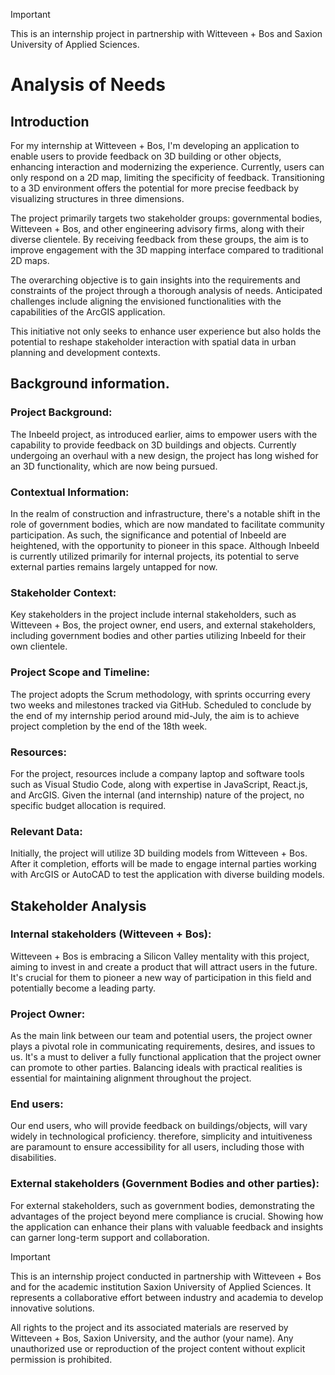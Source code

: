 > [!IMPORTANT]
> This is an internship project in partnership with Witteveen + Bos and Saxion University of Applied Sciences.

# Analysis of Needs
## Introduction
For my internship at Witteveen + Bos, I'm developing an application to enable users to provide feedback on 3D building or other objects, enhancing interaction and modernizing the experience. Currently, users can only respond on a 2D map, limiting the specificity of feedback. Transitioning to a 3D environment offers the potential for more precise feedback by visualizing structures in three dimensions.

The project primarily targets two stakeholder groups: governmental bodies, Witteveen + Bos, and other engineering advisory firms, along with their diverse clientele. By receiving feedback from these groups, the aim is to improve engagement with the 3D mapping interface compared to traditional 2D maps.

The overarching objective is to gain insights into the requirements and constraints of the project through a thorough analysis of needs. Anticipated challenges include aligning the envisioned functionalities with the capabilities of the ArcGIS application.

This initiative not only seeks to enhance user experience but also holds the potential to reshape stakeholder interaction with spatial data in urban planning and development contexts.

## Background information.
### Project Background:
The Inbeeld project, as introduced earlier, aims to empower users with the capability to provide feedback on 3D buildings and objects. Currently undergoing an overhaul with a new design, the project has long wished for an 3D functionality, which are now being pursued.

### Contextual Information:
In the realm of construction and infrastructure, there's a notable shift in the role of government bodies, which are now mandated to facilitate community participation. As such, the significance and potential of Inbeeld are heightened, with the opportunity to pioneer in this space. Although Inbeeld is currently utilized primarily for internal projects, its potential to serve external parties remains largely untapped for now.

### Stakeholder Context:
Key stakeholders in the project include internal stakeholders, such as Witteveen + Bos, the project owner, end users, and external stakeholders, including government bodies and other parties utilizing Inbeeld for their own clientele.

### Project Scope and Timeline:
The project adopts the Scrum methodology, with sprints occurring every two weeks and milestones tracked via GitHub. Scheduled to conclude by the end of my internship period around mid-July, the aim is to achieve project completion by the end of the 18th week.

### Resources:
For the project, resources include a company laptop and software tools such as Visual Studio Code, along with expertise in JavaScript, React.js, and ArcGIS. Given the internal (and internship) nature of the project, no specific budget allocation is required.

### Relevant Data:
Initially, the project will utilize 3D building models from Witteveen + Bos. After it completion, efforts will be made to engage internal parties working with ArcGIS or AutoCAD to test the application with diverse building models.


## Stakeholder Analysis
### Internal stakeholders (Witteveen + Bos):
Witteveen + Bos is embracing a Silicon Valley mentality with this project, aiming to invest in and create a product that will attract users in the future. It's crucial for them to pioneer a new way of participation in this field and potentially become a leading party. 

### Project Owner:
As the main link between our team and potential users, the project owner plays a pivotal role in communicating requirements, desires, and issues to us. It's a must to deliver a fully functional application that the project owner can promote to other parties. Balancing ideals with practical realities is essential for maintaining alignment throughout the project.

### End users:
Our end users, who will provide feedback on buildings/objects, will vary widely in technological proficiency. therefore, simplicity and intuitiveness are paramount to ensure accessibility for all users, including those with disabilities. 

### External stakeholders (Government Bodies and other parties):
For external stakeholders, such as government bodies, demonstrating the advantages of the project beyond mere compliance is crucial. Showing how the application can enhance their plans with valuable feedback and insights can garner long-term support and collaboration.


> [!IMPORTANT]
> This is an internship project conducted in partnership with Witteveen + Bos and for the academic institution Saxion University of Applied Sciences. It represents a collaborative effort between industry and academia to develop innovative solutions.
>
> All rights to the project and its associated materials are reserved by Witteveen + Bos, Saxion University, and the author (your name). Any unauthorized use or reproduction of the project content without explicit permission is prohibited.